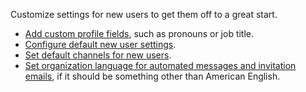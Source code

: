Customize settings for new users to get them off to a great start.

* [Add custom profile fields](/help/custom-profile-fields#add-a-custom-profile-field), such as pronouns
  or job title.
* [Configure default new user settings][default-user-settings].
* [Set default channels for new users](/help/set-default-channels-for-new-users).
* [Set organization language for automated messages and invitation emails][org-lang],
  if it should be something other than American English.

[org-lang]: /help/configure-organization-language
[default-user-settings]: /help/configure-default-new-user-settings
